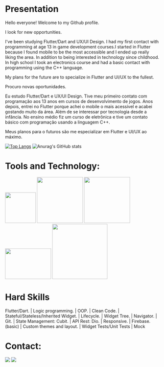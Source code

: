      
# Presentation

Hello everyone! Welcome to my Github profile.




I look for new opportunities.

I've been studying Flutter/Dart and UX/UI Design. I had my first contact with programming at age 13 in game development courses.I started in Flutter because I found mobile to be the most accessible and I ended up really liking the area. In addition to being interested in technology since childhood.
In high school I took an electronics course and had a basic contact with programming using the C++ language.


My plans for the future are to specialize in Flutter and UI/UX to the fullest.


Procuro novas oportunidades.

Eu estudo Flutter/Dart e UX/UI Design. Tive meu primeiro contato com programação aos 13 anos em cursos de desenvolvimento de jogos. Anos depois, entrei no Flutter porque achei o mobile o mais acessível e acabei gostando muito da área. Além de se interessar por tecnologia desde a infância.
No ensino médio fiz um curso de eletrônica e tive um contato básico com programação usando a linguagem C++.


Meus planos para o futuros são me especializar em Flutter e UI/UX ao máximo.





[![Top Langs](https://github-readme-stats.vercel.app/api/top-langs/?username=bath0ry&layout=compact)](https://github.com/anuraghazra/github-readme-stats)
![Anurag's GitHub stats](https://github-readme-stats.vercel.app/api?username=bath0ry&show_icons=true&theme=dracula)




# Tools and Technology:
<div>
<img src="https://cdn.jsdelivr.net/gh/devicons/devicon/icons/flutter/flutter-original.svg" width="100" height="100"/></a> <img src="https://cdn.jsdelivr.net/gh/devicons/devicon/icons/dart/dart-original-wordmark.svg" width="150" height="150"/></a> 
            <img src="https://cdn.jsdelivr.net/gh/devicons/devicon/icons/github/github-original-wordmark.svg" width="150" height="150"/></a> 
            <img src="https://cdn.jsdelivr.net/gh/devicons/devicon/icons/vscode/vscode-original.svg" width="150" height="100"/></a>
            <img src="https://cdn.jsdelivr.net/gh/devicons/devicon/icons/androidstudio/androidstudio-original-wordmark.svg" width="180"/>
          
            

</div>       
          
 # Hard Skills         
          
Flutter/Dart. | Logic programming. | OOP. | Clean Code. | Stateful/Stateless/Inherited Widget. | Lifecycle. | Widget Tree. | Navigator. | Git. |
State Management: Cubit. | API Rest: Dio. | Responsive. | Firebase.(basic) | Custom themes and layout. | Widget Tests/Unit Tests | Mock


# Contact:

<div>



<a href = "mailto:gentopaulo@gmail.com"><img src="https://img.shields.io/badge/Gmail-D14836?style=for-the-badge&logo=gmail&logoColor=white" target="_blank"></a>
<a href="https://www.linkedin.com/in/paulo-gomes-a8474b228/" target="_blank"><img src="https://img.shields.io/badge/-LinkedIn-%230077B5?style=for-the-badge&logo=linkedin&logoColor=white" target="_blank"></a>   
</div>

##







